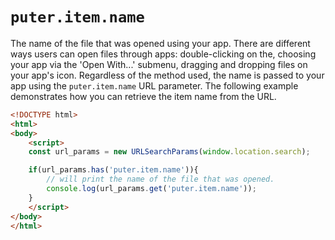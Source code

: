 # `puter.item.name`

The name of the file that was opened using your app. There are different ways users can open files through apps: double-clicking on the, choosing your app via the 'Open With...' submenu, dragging and dropping files on your app's icon. Regardless of the method used, the name is passed to your app using the `puter.item.name` URL parameter. The following example demonstrates how you can retrieve the item name from the URL.

```html
<!DOCTYPE html>
<html>
<body>
    <script>
    const url_params = new URLSearchParams(window.location.search);

    if(url_params.has('puter.item.name')){
        // will print the name of the file that was opened.
        console.log(url_params.get('puter.item.name'));
    }
    </script>
</body>
</html>
```